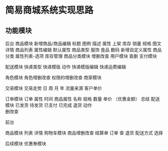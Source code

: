 # 简易商城系统实现思路

## 功能模块

后台
商品模块
	新增商品/商品编辑
		标题
		图例
		描述
		属性
		上架
		库存
		销量
		规格
		图文详情
	商品列表
	属性编辑
		默认属性
			商品类型
				服饰
				食品
				数码
		新增自定义属性
			商品分类
			属性列表-选项
库存管理
商品分类模块
	增删改查
用户模块
	查删
支付模块

配送模块
	快递类型
	快递模版
	动作
		快递模版编辑
		快递运费编辑

角色模块
	角色增删改查
	权限的增删改查
商家模块

交易模块
	交易走势
		日
		周
		月
		年
	流量来源
	客户单价

订单模块
	订单
	属性
		时间
		商品属性
			名称
			规格
			数量
			单价
			（优惠金额）
			总结
		配送模块
			已发货
			待发货
			已支付
			已完成
			退货
	动作	
		删改查


前台

商品模块
  列表
  详情
购物车模块
   商品增删改查
结算单
订单 查
退货
配送方式 选择



后续模块
  优惠券模块

